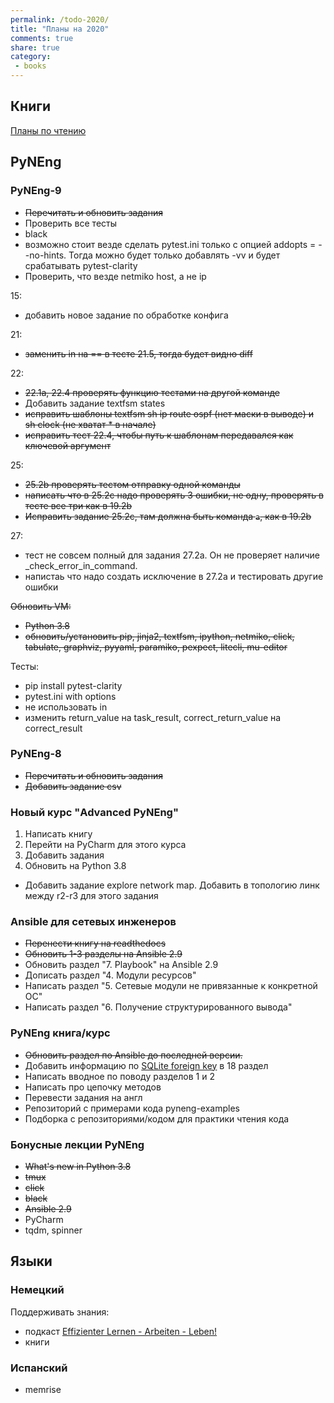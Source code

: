 ```yaml
---
permalink: /todo-2020/
title: "Планы на 2020"
comments: true
share: true
category:
 - books
---
```



## Книги

[Планы по чтению](https://natenka.github.io/to-read-2020/)

## PyNEng

### PyNEng-9

* ~~Перечитать и обновить задания~~
* Проверить все тесты
* black
* возможно стоит везде сделать pytest.ini только с опцией addopts = --no-hints.
  Тогда  можно будет только добавлять -vv и будет срабатывать pytest-clarity
* Проверить, что везде netmiko host, а не ip


15:

* добавить новое задание по обработке конфига

21:

* ~~заменить in на == в тесте 21.5, тогда будет видно diff~~

22:

* ~~22.1a, 22.4 проверять функцию тестами на другой команде~~
* Добавить задание textfsm states
* ~~исправить шаблоны textfsm sh ip route ospf (нет маски в выводе) и sh clock (не хватат * в начале)~~
* ~~исправить тест 22.4, чтобы путь к шаблонам передавался как ключевой аргумент~~

25:

* ~~25.2b проверять тестом отправку одной команды~~
* ~~написать что в 25.2c надо проверять 3 ошибки, не одну, проверять в тесте все три как в 19.2b~~
* ~~Исправить задание 25.2c, там должна быть команда `a`, как в 19.2b~~

27:

* тест не совсем полный для задания 27.2а. Он не проверяет наличие _check_error_in_command.
* напистаь что надо создать исключение в 27.2a и тестировать другие ошибки


~~Обновить VM:~~

* ~~Python 3.8~~
* ~~обновить/установить pip, jinja2, textfsm, ipython, netmiko, click, tabulate, graphviz, pyyaml, paramiko, pexpect, litecli, mu-editor~~


Тесты:

* pip install pytest-clarity
* pytest.ini with options
* не использовать in
* изменить return_value на task_result, correct_return_value на correct_result

### PyNEng-8

* ~~Перечитать и обновить задания~~
* ~~Добавить задание csv~~

### Новый курс "Advanced PyNEng"

1. Написать книгу
2. Перейти на PyCharm для этого курса
3. Добавить задания
4. Обновить на Python 3.8


* Добавить задание explore network map. Добавить в топологию линк между r2-r3 для этого задания

### Ansible для сетевых инженеров

* ~~Перенести книгу на readthedocs~~
* ~~Обновить 1-3 разделы на Ansible 2.9~~
* Обновить раздел "7. Playbook" на Ansible 2.9
* Дописать раздел "4. Модули ресурсов"
* Написать раздел "5. Сетевые модули не привязанные к конкретной ОС"
* Написать раздел "6. Получение структурированного вывода"


### PyNEng книга/курс

* ~~Обновить раздел по Ansible до последней версии.~~
* Добавить информацию по [SQLite foreign key](https://pyneng.github.io/pyneng-3/db-foreign-key/) в 18 раздел
* Написать вводное по поводу разделов 1 и 2
* Написать про цепочку методов
* Перевести задания на англ
* Репозиторий с примерами кода pyneng-examples
* Подборка с репозиториями/кодом для практики чтения кода

### Бонусные лекции PyNEng

* ~~What's new in Python 3.8~~
* ~~tmux~~
* ~~click~~
* ~~black~~
* ~~Ansible 2.9~~
* PyCharm
* tqdm, spinner

## Языки

### Немецкий

Поддерживать знания:

* подкаст [Effizienter Lernen - Arbeiten - Leben!](https://www.selbst-management.biz/podcast-2/)
* книги

### Испанский

* memrise

